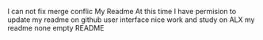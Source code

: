 I can not fix merge conflic
My Readme
At this time I have permision to update my readme on github user interface
nice work and study on ALX
my readme
none empty README
